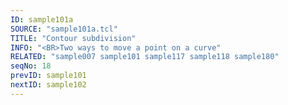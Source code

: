 ```yaml
---
ID: sample101a
SOURCE: "sample101a.tcl"
TITLE: "Contour subdivision"
INFO: "<BR>Two ways to move a point on a curve"
RELATED: "sample007 sample101 sample117 sample118 sample180"
seqNo: 18
prevID: sample101
nextID: sample102
---
```

